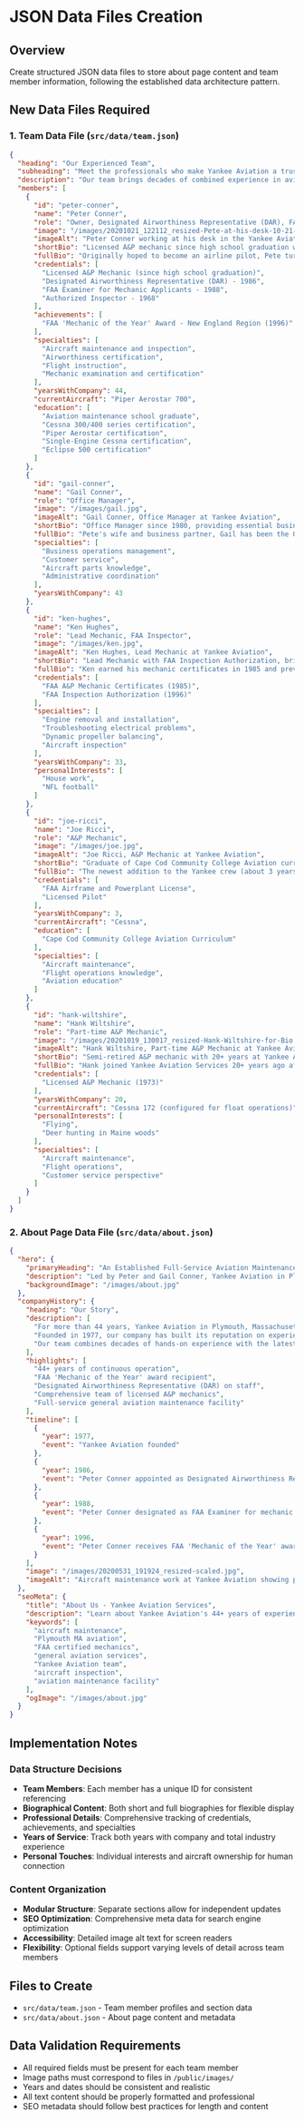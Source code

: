 # JSON Data Files Creation

## Overview

Create structured JSON data files to store about page content and team member information, following the established data architecture pattern.

## New Data Files Required

### 1. Team Data File (`src/data/team.json`)

```json
{
  "heading": "Our Experienced Team",
  "subheading": "Meet the professionals who make Yankee Aviation a trusted name in aircraft maintenance",
  "description": "Our team brings decades of combined experience in aviation maintenance, with FAA certifications and a commitment to excellence that has served the New England aviation community for over 44 years.",
  "members": [
    {
      "id": "peter-conner",
      "name": "Peter Conner",
      "role": "Owner, Designated Airworthiness Representative (DAR), FAA Examiner",
      "image": "/images/20201021_122112_resized-Pete-at-his-desk-10-21-20.jpg",
      "imageAlt": "Peter Conner working at his desk in the Yankee Aviation office",
      "shortBio": "Licensed A&P mechanic since high school graduation with continuous aircraft maintenance experience since 1965. FAA Designated Airworthiness Representative and Examiner.",
      "fullBio": "Originally hoped to become an airline pilot, Pete turned to aircraft maintenance and has been a licensed A&P mechanic since high school graduation. With continuous aircraft maintenance experience since 1965, including occasional flight instruction, he became an authorized inspector in 1968 while in the Navy. Appointed as Designated Airworthiness Representative (DAR) for maintenance in 1986, he's one of only a handful in New England. Designated as FAA Examiner for mechanic applicants in 1988.",
      "credentials": [
        "Licensed A&P Mechanic (since high school graduation)",
        "Designated Airworthiness Representative (DAR) - 1986",
        "FAA Examiner for Mechanic Applicants - 1988",
        "Authorized Inspector - 1968"
      ],
      "achievements": [
        "FAA 'Mechanic of the Year' Award - New England Region (1996)"
      ],
      "specialties": [
        "Aircraft maintenance and inspection",
        "Airworthiness certification",
        "Flight instruction",
        "Mechanic examination and certification"
      ],
      "yearsWithCompany": 44,
      "currentAircraft": "Piper Aerostar 700",
      "education": [
        "Aviation maintenance school graduate",
        "Cessna 300/400 series certification",
        "Piper Aerostar certification",
        "Single-Engine Cessna certification",
        "Eclipse 500 certification"
      ]
    },
    {
      "id": "gail-conner",
      "name": "Gail Conner",
      "role": "Office Manager",
      "image": "/images/gail.jpg",
      "imageAlt": "Gail Conner, Office Manager at Yankee Aviation",
      "shortBio": "Office Manager since 1980, providing essential business operations support and extensive knowledge about aircraft and parts.",
      "fullBio": "Pete's wife and business partner, Gail has been the Office Manager since 1980. She's the pleasant voice customers usually hear when calling and brings extensive knowledge about aircraft and parts. Her partnership with Pete creates a seamless business operation that has been essential to Yankee Aviation's success.",
      "specialties": [
        "Business operations management",
        "Customer service",
        "Aircraft parts knowledge",
        "Administrative coordination"
      ],
      "yearsWithCompany": 43
    },
    {
      "id": "ken-hughes", 
      "name": "Ken Hughes",
      "role": "Lead Mechanic, FAA Inspector",
      "image": "/images/ken.jpg",
      "imageAlt": "Ken Hughes, Lead Mechanic at Yankee Aviation",
      "shortBio": "Lead Mechanic with FAA Inspection Authorization, bringing 33+ years of experience and specialized expertise in engine work and electrical troubleshooting.",
      "fullBio": "Ken earned his mechanic certificates in 1985 and previously worked for Provincetown Boston Airlines before joining Yankee Aviation Services 33+ years ago. He earned his Inspection Authorization from the FAA in 1996 and is a highly respected inspector in the Boston District.",
      "credentials": [
        "FAA A&P Mechanic Certificates (1985)",
        "FAA Inspection Authorization (1996)"
      ],
      "specialties": [
        "Engine removal and installation",
        "Troubleshooting electrical problems", 
        "Dynamic propeller balancing",
        "Aircraft inspection"
      ],
      "yearsWithCompany": 33,
      "personalInterests": [
        "House work",
        "NFL football"
      ]
    },
    {
      "id": "joe-ricci",
      "name": "Joe Ricci", 
      "role": "A&P Mechanic",
      "image": "/images/joe.jpg",
      "imageAlt": "Joe Ricci, A&P Mechanic at Yankee Aviation",
      "shortBio": "Graduate of Cape Cod Community College Aviation curriculum, bringing fresh expertise and pilot experience to the team.",
      "fullBio": "The newest addition to the Yankee crew (about 3 years with the company), Joe is a graduate of Cape Cod Community College Aviation curriculum and holds FAA Airframe and Powerplant licenses. As a licensed pilot who owns a Cessna, he brings valuable perspective to maintenance work. He previously managed Pilgrim Aviation Flight School for several years.",
      "credentials": [
        "FAA Airframe and Powerplant License",
        "Licensed Pilot"
      ],
      "yearsWithCompany": 3,
      "currentAircraft": "Cessna",
      "education": [
        "Cape Cod Community College Aviation Curriculum"
      ],
      "specialties": [
        "Aircraft maintenance",
        "Flight operations knowledge",
        "Aviation education"
      ]
    },
    {
      "id": "hank-wiltshire",
      "name": "Hank Wiltshire",
      "role": "Part-time A&P Mechanic",
      "image": "/images/20201019_130017_resized-Hank-Wiltshire-for-Bio.jpg", 
      "imageAlt": "Hank Wiltshire, Part-time A&P Mechanic at Yankee Aviation",
      "shortBio": "Semi-retired A&P mechanic with 20+ years at Yankee Aviation, bringing unique customer perspective from extensive aircraft ownership experience.",
      "fullBio": "Hank joined Yankee Aviation Services 20+ years ago after previously operating a flight school and charter operation at Plymouth Airport. Licensed as an A&P mechanic since 1973, he was first introduced to flying 50+ years ago. His extensive aircraft ownership and repair experience provides a unique customer perspective.",
      "credentials": [
        "Licensed A&P Mechanic (1973)"
      ],
      "yearsWithCompany": 20,
      "currentAircraft": "Cessna 172 (configured for float operations)",
      "personalInterests": [
        "Flying",
        "Deer hunting in Maine woods"
      ],
      "specialties": [
        "Aircraft maintenance",
        "Flight operations",
        "Customer service perspective"
      ]
    }
  ]
}
```

### 2. About Page Data File (`src/data/about.json`)

```json
{
  "hero": {
    "primaryHeading": "An Established Full-Service Aviation Maintenance Facility",
    "description": "Led by Peter and Gail Conner, Yankee Aviation in Plymouth, MA provides cost-effective aircraft maintenance services with over 44 years of experience and professional excellence.",
    "backgroundImage": "/images/about.jpg"
  },
  "companyHistory": {
    "heading": "Our Story",
    "description": [
      "For more than 44 years, Yankee Aviation in Plymouth, Massachusetts has been offering a wide range of aircraft maintenance services to the New England aviation community.",
      "Founded in 1977, our company has built its reputation on experience, professionalism, and a commitment to excellence that has earned recognition from the Federal Aviation Administration.",
      "Our team combines decades of hands-on experience with the latest industry knowledge and certifications, ensuring that every aircraft receives the highest standard of care and attention."
    ],
    "highlights": [
      "44+ years of continuous operation",
      "FAA 'Mechanic of the Year' award recipient",
      "Designated Airworthiness Representative (DAR) on staff",
      "Comprehensive team of licensed A&P mechanics",
      "Full-service general aviation maintenance facility"
    ],
    "timeline": [
      {
        "year": 1977,
        "event": "Yankee Aviation founded"
      },
      {
        "year": 1986,
        "event": "Peter Conner appointed as Designated Airworthiness Representative (DAR)"
      },
      {
        "year": 1988,
        "event": "Peter Conner designated as FAA Examiner for mechanic applicants"
      },
      {
        "year": 1996,
        "event": "Peter Conner receives FAA 'Mechanic of the Year' award for New England Region"
      }
    ],
    "image": "/images/20200531_191924_resized-scaled.jpg",
    "imageAlt": "Aircraft maintenance work at Yankee Aviation showing professional technicians"
  },
  "seoMeta": {
    "title": "About Us - Yankee Aviation Services",
    "description": "Learn about Yankee Aviation's 44+ years of experience in aircraft maintenance services in Plymouth, MA. Meet our experienced team led by Peter and Gail Conner.",
    "keywords": [
      "aircraft maintenance",
      "Plymouth MA aviation",
      "FAA certified mechanics",
      "general aviation services",
      "Yankee Aviation team",
      "aircraft inspection",
      "aviation maintenance facility"
    ],
    "ogImage": "/images/about.jpg"
  }
}
```

## Implementation Notes

### Data Structure Decisions

- **Team Members**: Each member has a unique ID for consistent referencing
- **Biographical Content**: Both short and full biographies for flexible display
- **Professional Details**: Comprehensive tracking of credentials, achievements, and specialties
- **Years of Service**: Track both years with company and total industry experience
- **Personal Touches**: Individual interests and aircraft ownership for human connection

### Content Organization

- **Modular Structure**: Separate sections allow for independent updates
- **SEO Optimization**: Comprehensive meta data for search engine optimization
- **Accessibility**: Detailed image alt text for screen readers
- **Flexibility**: Optional fields support varying levels of detail across team members

## Files to Create

- `src/data/team.json` - Team member profiles and section data
- `src/data/about.json` - About page content and metadata

## Data Validation Requirements

- All required fields must be present for each team member
- Image paths must correspond to files in `/public/images/`
- Years and dates should be consistent and realistic
- All text content should be properly formatted and professional
- SEO metadata should follow best practices for length and content